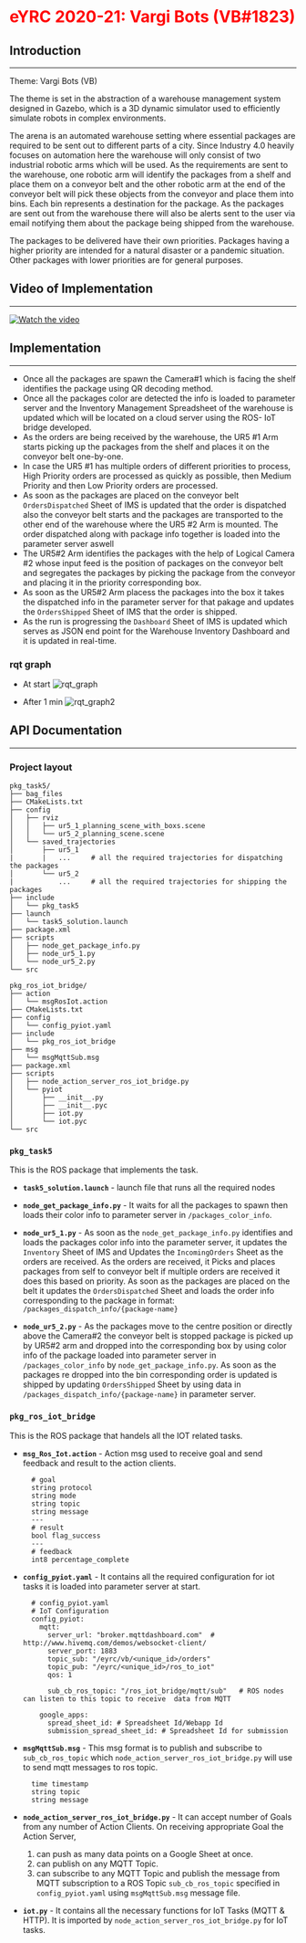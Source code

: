<h1 style="color: red"> <strong>eYRC 2020-21: Vargi Bots (VB#1823) </strong></h1>

## **Introduction**
---

Theme: Vargi Bots (VB)

The theme is set in the abstraction of a warehouse management system designed in Gazebo, which is a 3D dynamic simulator used to efficiently simulate robots in complex environments.

The arena is an automated warehouse setting where essential packages are required to be sent out to different parts of a city. Since Industry 4.0 heavily focuses on automation here the warehouse will only consist of two industrial robotic arms which will be used. As the requirements are sent to the warehouse, one robotic arm will identify the packages from a shelf and place them on a conveyor belt and the other robotic arm at the end of the conveyor belt will pick these objects from the conveyor and place them into bins. Each bin represents a destination for the package. As the packages are sent out from the warehouse there will also be alerts sent to the user via email notifying them about the package being shipped from the warehouse.

The packages to be delivered have their own priorities. Packages having a higher priority are intended for a natural disaster or a pandemic situation. Other packages with lower priorities are for general purposes.

## **Video of Implementation**
---
[![Watch the video](https://img.youtube.com/vi/lUk19Uxie0s/maxresdefault.jpg)](https://youtu.be/lUk19Uxie0s)

## **Implementation**
---

* Once all the packages are spawn the Camera#1 which is facing the shelf identifies the package using QR decoding method.
* Once all the packages color are detected the info is loaded to parameter server and the Inventory Management Spreadsheet of the warehouse is updated 
  which will be located on a cloud server using the ROS- IoT bridge developed.
* As the orders are being received by the warehouse, the UR5 #1 Arm starts picking up the packages from the shelf and places it on the conveyor belt one-by-one.
* In case the UR5 #1 has multiple orders of different priorities to process, High Priority orders are processed as quickly as possible,
  then Medium Priority and then Low Priority orders are processed.
* As soon as the packages are placed on the conveyor belt `OrdersDispatched` Sheet of IMS is updated that the order is dispatched also the conveyor belt starts
  and the packages are transported to the other end of the warehouse where the UR5 #2 Arm is mounted. The order dispatched along with package info together is
  loaded into the parameter server aswell
* The UR5#2 Arm identifies the packages with the help of Logical Camera #2 whose input feed is the position of packages on the conveyor belt and segregates the packages
  by picking the package from the conveyor and placing it in the priority corresponding box. 
* As soon as the UR5#2 Arm placess the packages into the box it takes the dispatched info in the parameter server for that pakage and updates the `OrdersShipped` Sheet
  of IMS that the order is shipped.
* As the run is progressing the `Dashboard` Sheet of IMS is updated which serves as JSON end point for the Warehouse Inventory Dashboard and it is updated in real-time.

### **rqt graph**
* At start
![rqt_graph](rosgraph.png)

* After 1 min
![rqt_graph2](rosgraph2.png)


## **API Documentation**
---
### Project layout

    pkg_task5/
    ├── bag_files
    ├── CMakeLists.txt
    ├── config
    │   ├── rviz
    │   │   ├── ur5_1_planning_scene_with_boxs.scene
    │   │   └── ur5_2_planning_scene.scene
    │   └── saved_trajectories
    │       ├── ur5_1
    |       |   ...     # all the required trajectories for dispatching the packages
    │       └── ur5_2
    |           ...     # all the required trajectories for shipping the packages
    ├── include
    │   └── pkg_task5
    ├── launch
    │   └── task5_solution.launch
    ├── package.xml
    ├── scripts
    │   ├── node_get_package_info.py
    │   ├── node_ur5_1.py
    │   └── node_ur5_2.py
    └── src

    pkg_ros_iot_bridge/
    ├── action
    │   └── msgRosIot.action
    ├── CMakeLists.txt
    ├── config
    │   └── config_pyiot.yaml
    ├── include
    │   └── pkg_ros_iot_bridge
    ├── msg
    │   └── msgMqttSub.msg
    ├── package.xml
    ├── scripts
    │   ├── node_action_server_ros_iot_bridge.py
    │   └── pyiot
    │       ├── __init__.py
    │       ├── __init__.pyc
    │       ├── iot.py
    │       └── iot.pyc
    └── src

### **`pkg_task5`**
This is the ROS package that implements the task.

* **`task5_solution.launch`** - launch file that runs all the required nodes

* **`node_get_package_info.py`** - It waits for all the packages to spawn then loads their color info to parameter server in `/packages_color_info`.

* **`node_ur5_1.py`** - As soon as the `node_get_package_info.py` identifies and loads the packages color info into the parameter server,
  it updates the `Inventory` Sheet of IMS and Updates the `IncomingOrders` Sheet as the orders are received. As the orders are received, it
  Picks and places packages from self to conveyor belt if multiple orders are received it does this based on priority. As soon as the packages
  are placed on the belt it updates the `OrdersDispatched` Sheet and loads the order info corresponding to the package in format: `/packages_dispatch_info/{package-name}`

* **`node_ur5_2.py`** - As the packages move to the centre position or directly above the Camera#2 the conveyor belt is stopped package is picked up by UR5#2 arm and
  dropped into the corresponding box by using color info of the package loaded into parameter server in `/packages_color_info` by `node_get_package_info.py`.
  As soon as the packages re dropped into the bin corresponding order is updated is shipped by updating `OrdersShipped` Sheet by using data in 
  `/packages_dispatch_info/{package-name}` in parameter server.

### **`pkg_ros_iot_bridge`**

This is the ROS package that handels all the IOT related tasks.

* **`msg_Ros_Iot.action`** - Action msg used to receive goal and send feedback and result to the action clients.

        # goal
        string protocol
        string mode
        string topic
        string message
        ---
        # result
        bool flag_success
        ---
        # feedback
        int8 percentage_complete
    
* **`config_pyiot.yaml`** - It contains all the required configuration for iot tasks it is loaded into parameter server at start.

        # config_pyiot.yaml 
        # IoT Configuration
        config_pyiot:
          mqtt:
            server_url: "broker.mqttdashboard.com"  # http://www.hivemq.com/demos/websocket-client/
            server_port: 1883
            topic_sub: "/eyrc/vb/<unique_id>/orders"
            topic_pub: "/eyrc/<unique_id>/ros_to_iot"
            qos: 1

            sub_cb_ros_topic: "/ros_iot_bridge/mqtt/sub"   # ROS nodes can listen to this topic to receive  data from MQTT

          google_apps:
            spread_sheet_id: # Spreadsheet Id/Webapp Id
            submission_spread_sheet_id: # Spreadsheet Id for submission

* **`msgMqttSub.msg`** - This msg format is to publish and subscribe to `sub_cb_ros_topic` which `node_action_server_ros_iot_bridge.py` will use to send mqtt messages to ros topic.  
        
        time timestamp
        string topic
        string message

* **`node_action_server_ros_iot_bridge.py`** - It can accept number of Goals from any number of Action Clients. On receiving appropriate Goal the Action Server,

    1. can push as many data points on a Google Sheet at once.
    2. can publish on any MQTT Topic.
    3. can subscribe to any MQTT Topic and publish the message from MQTT subscription to a ROS Topic `sub_cb_ros_topic` specified in `config_pyiot.yaml` using `msgMqttSub.msg` message file.

* **`iot.py`** - It contains all the necessary functions for IoT Tasks (MQTT & HTTP). It is imported by `node_action_server_ros_iot_bridge.py` for IoT tasks.
